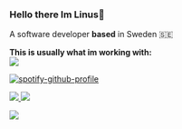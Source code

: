 ### Hello there Im Linus👋
A software developer **based** in Sweden 🇸🇪

<div>
  <strong>This is usually what im working with:</strong>
  </br>
  <a href="https://skillicons.dev">
    <img src="https://skillicons.dev/icons?i=js,ts,react,next,html,css,nodejs,docker,python&theme=dark" />
  </a>
</div>

  [![spotify-github-profile](https://spotify-github-profile.vercel.app/api/view?uid=1s8t5js4u8xz62xkse3qj2jlp&cover_image=true&theme=natemoo-re&show_offline=true&background_color=121212&interchange=false&bar_color=53b14f&bar_color_cover=false)](https://github.com/kittinan/spotify-github-profile)


<div>
  <a href="https://github.com/anuraghazra/github-readme-stats">
    <img src="http://github-readme-stats-linus-jansson.vercel.app/api/top-langs/?username=linus-jansson&layout=compact&hide=c,cmake,php,vim+script,objective-c,roff,makefile,lua,c%2B%2B,batchfile&theme=synthwave&langs_count=10&hide_border=true" />
  </a>
   <a href="https://github.com/anuraghazra/github-readme-stats">
    <img src="http://github-readme-stats-linus-jansson.vercel.app/api?username=linus-jansson&show_icons=true&theme=synthwave&count_private=true&hide_border=true" />
  </a>
</div>

![](https://komarev.com/ghpvc/?username=linus-jansson&color=brightgreen&style=for-the-badge&label=views)

